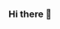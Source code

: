 ### Hi there 👋

<!--
**dearbharat/dearbharat** is a ✨ _special_ ✨ repository because its `README.md` (this file) appears on your GitHub profile.

Here are some ideas to get you started:

- 🔭 I’m currently working on ... machine learning models.
- 🌱 I’m currently learning ... TinyML
- 👯 I’m looking to collaborate on ... a research paper
- 🤔 I’m looking for help with ... colearning.
- 💬 Ask me about ... optimization and statistics
- 📫 How to reach me: ... [dearbharat](www.dearbharat.com)
- 😄 Pronouns: ... He/Him
- ⚡ Fun fact: ... I love Physics
-->
